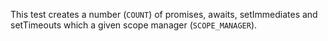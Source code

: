 This test creates a number (`COUNT`) of promises, awaits, setImmediates and
setTimeouts which a given scope manager (`SCOPE_MANAGER`).
